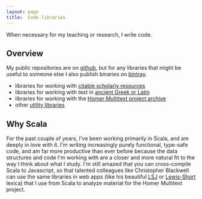 ```yaml
---
layout: page
title:  Code libraries
---
```


When necessary for my teaching or research, I write code.

## Overview

My public repositories are on [github](https://github.com/neelsmith), but for any libraries that might be useful to someone else I also publish binaries on [bintray](https://bintray.com/neelsmith/maven).


- libraries for working with [citable scholarly resources](citelibs/)
- libraries for working with text in [ancient Greek or Latin](langlibs/)
- libraries for working with the [Homer Multitext project archive](hmtlibs/)
- other [utility libraries](utilslibs/)



## Why Scala

For the past couple of years, I've been working primarily in Scala, and am deeply in love with it.  I'm writing increasingly purely functional, type-safe code, and am far more productive than ever before because the data structures and code I'm working with are a closer and more natural fit to the way I think about what I study.  I'm still amazed that you can cross-compile Scala to Javascript, so that talented colleagues like Christopher Blackwell can use the same libraries in web apps (like his beautiful [LSJ](http://folio2.furman.edu/lsj/) or [Lewis-Short](http://folio2.furman.edu/lewis-short/index.html) lexica) that  I use from Scala to analyze material for the Homer Multitext project.
